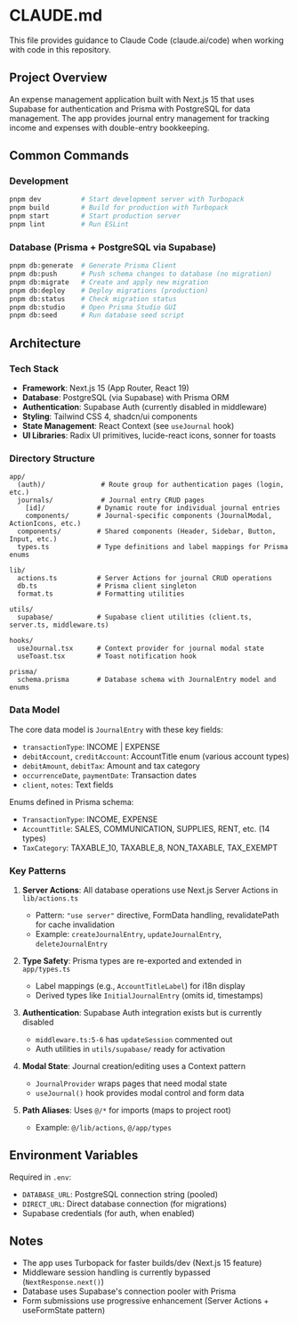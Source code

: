 # CLAUDE.md

This file provides guidance to Claude Code (claude.ai/code) when working with code in this repository.

## Project Overview

An expense management application built with Next.js 15 that uses Supabase for authentication and Prisma with PostgreSQL for data management. The app provides journal entry management for tracking income and expenses with double-entry bookkeeping.

## Common Commands

### Development
```bash
pnpm dev          # Start development server with Turbopack
pnpm build        # Build for production with Turbopack
pnpm start        # Start production server
pnpm lint         # Run ESLint
```

### Database (Prisma + PostgreSQL via Supabase)
```bash
pnpm db:generate  # Generate Prisma Client
pnpm db:push      # Push schema changes to database (no migration)
pnpm db:migrate   # Create and apply new migration
pnpm db:deploy    # Deploy migrations (production)
pnpm db:status    # Check migration status
pnpm db:studio    # Open Prisma Studio GUI
pnpm db:seed      # Run database seed script
```

## Architecture

### Tech Stack
- **Framework**: Next.js 15 (App Router, React 19)
- **Database**: PostgreSQL (via Supabase) with Prisma ORM
- **Authentication**: Supabase Auth (currently disabled in middleware)
- **Styling**: Tailwind CSS 4, shadcn/ui components
- **State Management**: React Context (see `useJournal` hook)
- **UI Libraries**: Radix UI primitives, lucide-react icons, sonner for toasts

### Directory Structure

```
app/
  (auth)/              # Route group for authentication pages (login, etc.)
  journals/            # Journal entry CRUD pages
    [id]/             # Dynamic route for individual journal entries
    components/       # Journal-specific components (JournalModal, ActionIcons, etc.)
  components/         # Shared components (Header, Sidebar, Button, Input, etc.)
  types.ts            # Type definitions and label mappings for Prisma enums

lib/
  actions.ts          # Server Actions for journal CRUD operations
  db.ts               # Prisma client singleton
  format.ts           # Formatting utilities

utils/
  supabase/           # Supabase client utilities (client.ts, server.ts, middleware.ts)

hooks/
  useJournal.tsx      # Context provider for journal modal state
  useToast.tsx        # Toast notification hook

prisma/
  schema.prisma       # Database schema with JournalEntry model and enums
```

### Data Model

The core data model is `JournalEntry` with these key fields:
- `transactionType`: INCOME | EXPENSE
- `debitAccount`, `creditAccount`: AccountTitle enum (various account types)
- `debitAmount`, `debitTax`: Amount and tax category
- `occurrenceDate`, `paymentDate`: Transaction dates
- `client`, `notes`: Text fields

Enums defined in Prisma schema:
- `TransactionType`: INCOME, EXPENSE
- `AccountTitle`: SALES, COMMUNICATION, SUPPLIES, RENT, etc. (14 types)
- `TaxCategory`: TAXABLE_10, TAXABLE_8, NON_TAXABLE, TAX_EXEMPT

### Key Patterns

1. **Server Actions**: All database operations use Next.js Server Actions in `lib/actions.ts`
   - Pattern: `"use server"` directive, FormData handling, revalidatePath for cache invalidation
   - Example: `createJournalEntry`, `updateJournalEntry`, `deleteJournalEntry`

2. **Type Safety**: Prisma types are re-exported and extended in `app/types.ts`
   - Label mappings (e.g., `AccountTitleLabel`) for i18n display
   - Derived types like `InitialJournalEntry` (omits id, timestamps)

3. **Authentication**: Supabase Auth integration exists but is currently disabled
   - `middleware.ts:5-6` has `updateSession` commented out
   - Auth utilities in `utils/supabase/` ready for activation

4. **Modal State**: Journal creation/editing uses a Context pattern
   - `JournalProvider` wraps pages that need modal state
   - `useJournal()` hook provides modal control and form data

5. **Path Aliases**: Uses `@/*` for imports (maps to project root)
   - Example: `@/lib/actions`, `@/app/types`

## Environment Variables

Required in `.env`:
- `DATABASE_URL`: PostgreSQL connection string (pooled)
- `DIRECT_URL`: Direct database connection (for migrations)
- Supabase credentials (for auth, when enabled)

## Notes

- The app uses Turbopack for faster builds/dev (Next.js 15 feature)
- Middleware session handling is currently bypassed (`NextResponse.next()`)
- Database uses Supabase's connection pooler with Prisma
- Form submissions use progressive enhancement (Server Actions + useFormState pattern)
